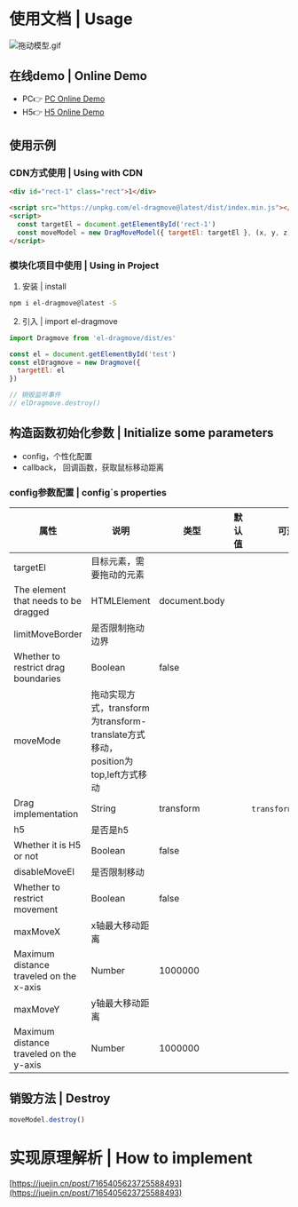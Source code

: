 # 使用文档 | Usage

![拖动模型.gif](https://cdn.nlark.com/yuque/0/2022/gif/743297/1667698967145-6341c3a8-58d6-4225-8cd1-7c02178cf863.gif#averageHue=%23d9d8d8&clientId=u4ef5f103-1e0f-4&crop=0&crop=0&crop=1&crop=1&from=paste&height=883&id=ue204ed0f&margin=%5Bobject%20Object%5D&name=%E6%8B%96%E5%8A%A8%E6%A8%A1%E5%9E%8B.gif&originHeight=883&originWidth=1344&originalType=binary&ratio=1&rotation=0&showTitle=false&size=481399&status=done&style=none&taskId=u02d99430-12c9-4114-ae9f-fc5605ed464&title=&width=1344#averageHue=%23d9d8d8&crop=0&crop=0&crop=1&crop=1&id=xwaSU&originHeight=883&originWidth=1344&originalType=binary&ratio=1&rotation=0&showTitle=false&status=done&style=none&title=)

## 在线demo | Online Demo

- PC👉 [PC Online Demo](https://unpkg.com/el-dragmove@latest/example/index.html)
- H5👉 [H5 Online Demo](https://unpkg.com/el-dragmove@latest/example/h5.html)

## 使用示例
### CDN方式使用 | Using with CDN
```html
<div id="rect-1" class="rect">1</div>

<script src="https://unpkg.com/el-dragmove@latest/dist/index.min.js"></script>
<script>
  const targetEl = document.getElementById('rect-1')
  const moveModel = new DragMoveModel({ targetEl: targetEl }, (x, y, z) => console.log(x, y, z))
</script>
```

### 模块化项目中使用 | Using in Project

1. 安装 | install
```bash
npm i el-dragmove@latest -S
```

2. 引入 | import el-dragmove
```javascript
import Dragmove from 'el-dragmove/dist/es'

const el = document.getElementById('test')
const elDragmove = new Dragmove({
  targetEl: el
})

// 销毁监听事件
// elDragmove.destroy()
```
## 构造函数初始化参数 | Initialize some parameters

- config，个性化配置
- callback， 回调函数，获取鼠标移动距离

### config参数配置 | config`s properties
| 属性 | 说明 | 类型 | 默认值 | 可选值 |
| --- | --- | --- | --- | --- |
| targetEl | 目标元素，需要拖动的元素
The element that needs to be dragged | HTMLElement | document.body |  |
| limitMoveBorder | 是否限制拖动边界
Whether to restrict drag boundaries | Boolean | false |  |
| moveMode | 拖动实现方式，transform为transform-translate方式移动，position为top,left方式移动
Drag implementation | String | transform | | `transform`,`position` |
| h5 | 是否是h5
Whether it is H5 or not | Boolean | false |  |
| disableMoveEl | 是否限制移动
Whether to restrict movement | Boolean | false |  |
| maxMoveX | x轴最大移动距离
Maximum distance traveled on the x-axis | Number | 1000000 |  |
| maxMoveY | y轴最大移动距离
Maximum distance traveled on the y-axis | Number | 1000000 |  |


## 销毁方法 | Destroy

```javascript
moveModel.destroy()
```

# 实现原理解析 | How to implement
[https://juejin.cn/post/7165405623725588493](https://juejin.cn/post/7165405623725588493)

